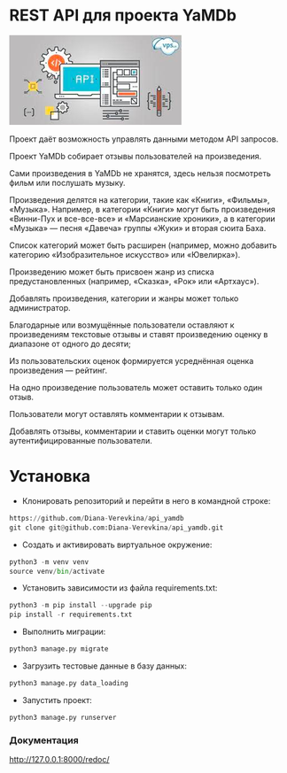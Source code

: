 # REST API для проекта YaMDb

 <img src="img.png">

Проект даёт возможность управлять данными методом API запросов.

Проект YaMDb собирает отзывы пользователей на произведения. 

Сами произведения в YaMDb не хранятся, здесь нельзя посмотреть фильм или послушать музыку.

Произведения делятся на категории, такие как «Книги», «Фильмы», «Музыка». 
Например, в категории «Книги» могут быть произведения «Винни-Пух и все-все-все» 
и «Марсианские хроники», а в категории «Музыка» — песня «Давеча» группы «Жуки» 
и вторая сюита Баха. 

Список категорий может быть расширен 
(например, можно добавить категорию «Изобразительное искусство» или «Ювелирка»). 

Произведению может быть присвоен жанр из списка предустановленных 
(например, «Сказка», «Рок» или «Артхаус»). 

Добавлять произведения, категории и жанры может только администратор.

Благодарные или возмущённые пользователи оставляют к произведениям текстовые 
отзывы и ставят произведению оценку в диапазоне от одного до десяти; 

Из пользовательских оценок формируется усреднённая оценка произведения — рейтинг. 

На одно произведение пользователь может оставить только один отзыв.

Пользователи могут оставлять комментарии к отзывам.

Добавлять отзывы, комментарии и ставить оценки могут только аутентифицированные пользователи.

# Установка

- Клонировать репозиторий и перейти в него в командной строке:
```python
https://github.com/Diana-Verevkina/api_yamdb
git clone git@github.com:Diana-Verevkina/api_yamdb.git
```
- Cоздать и активировать виртуальное окружение:
```python
python3 -m venv venv 
source venv/bin/activate 
```
- Установить зависимости из файла requirements.txt:
```python
python3 -m pip install --upgrade pip 
pip install -r requirements.txt 
```
- Выполнить миграции:
```python
python3 manage.py migrate 
```
- Загрузить тестовые данные в базу данных: 
```python
python3 manage.py data_loading
```
- Запустить проект:
```python
python3 manage.py runserver
```

### Документация 
http://127.0.0.1:8000/redoc/
